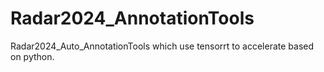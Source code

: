 # Radar2024_AnnotationTools
Radar2024_Auto_AnnotationTools which use tensorrt to accelerate based on python.
